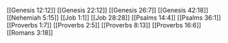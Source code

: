 [[Genesis 12:12]]
[[Genesis 22:12]]
[[Genesis 26:7]]
[[Genesis 42:18]]
[[Nehemiah 5:15]]
[[Job 1:1]]
[[Job 28:28]]
[[Psalms 14:4]]
[[Psalms 36:1]]
[[Proverbs 1:7]]
[[Proverbs 2:5]]
[[Proverbs 8:13]]
[[Proverbs 16:6]]
[[Romans 3:18]]
